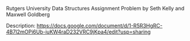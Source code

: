 Rutgers University Data Structures Assignment 
Problem by Seth Kelly and Maxwell Goldberg

Description: https://docs.google.com/document/d/1-R5R3HgRC-4B7l2mOPi6Ub-iuKW4raD232VRC9jKpa4/edit?usp=sharing
